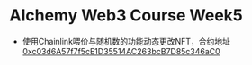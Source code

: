# Alchemy Web3 Course Week5
- 使用Chainlink喂价与随机数的功能动态更改NFT，合约地址[0xc03d6A57f7f5cE1D35514AC263bcB7D85c346aC0](https://rinkeby.etherscan.io/address/0xc03d6A57f7f5cE1D35514AC263bcB7D85c346aC0)
